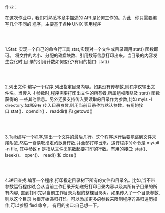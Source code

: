 作业：

在这次作业中，我们将熟悉本章中描述的 API 是如何工作的。为此，你只需要编写几个不同的
程序，主要基于各种 UNIX 实用程序

<br/>
<br/>

1.Stat: 实现一个自己的命令行工具 stat,实现对一个文件或目录调用 stat() 函数即可。
将文件的大小、分配的磁盘块数、引用数等信息打印出来。当目录的内容发生变化时,目
录的引用计数如何变化?有用的接口: stat()

<br/>
<br/>

2.列出文件:编写一个程序,列出指定目录内容。如果没有传参数,则程序仅输出文
件名。当传入 -l 参数时,程序需要打印出文件的所有者,所属组权限以及 stat() 函数获得的
一些其他信息。另外还要支持传入要读取的目录作为参数,比如 myls -l directory.如果没有
传入目录参数,则用当前目录作为默认参数。有用的接口:stat()、opendir() 、readdir() 和 getcwd()

<br/>
<br/>

3.Tail:编写一个程序,输出一个文件的最后几行。这个程序运行后要能跳到文件末
尾附近,然后一直读取指定的数据行数,并全部打印出来。运行程序的命令是 mytail -n file,
其中参数 n 是指从文件末尾数起要打印的行数。有用的接口: stat()、lseek()、 open()、 
read() 和 close()

<br/>
<br/>

4.递归查找:编写一个程序,打印指定目录树下所有的文件和目录名。比如,当不带
参数运行程序时,会从当前工作目录开始递归打印目录内容以及其所有子目录的所有内容,
直到打印完以当前工作目录为根的整棵目录树。如果传入了一个目录参数,则以这个目录
为根开始递归打印。可以添加更多的参数来限制程序的递归遍历操作,可以参照 find 命令。
有用的接口:自己想一下。